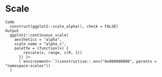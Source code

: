 # Scale

    Code
      construct(ggplot2::scale_alpha(), check = FALSE)
    Output
      ggplot2::continuous_scale(
        aesthetics = "alpha",
        scale_name = "alpha_c",
        palette = (function(x) {
            rescale(x, range, c(0, 1))
          }) |>
          (`environment<-`)(constructive::.env("0x000000000", parents = "namespace:scales"))
      )

